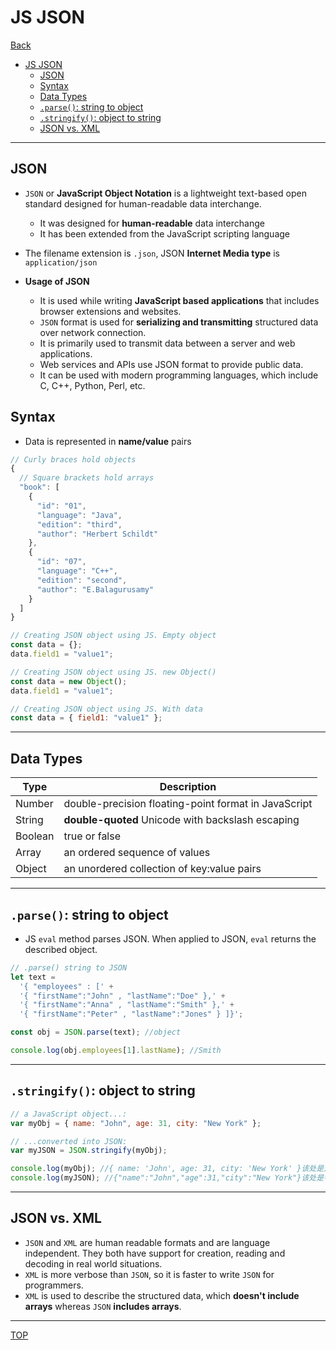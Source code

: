 # JS JSON

[Back](../index.md)

- [JS JSON](#js-json)
  - [JSON](#json)
  - [Syntax](#syntax)
  - [Data Types](#data-types)
  - [`.parse()`: string to object](#parse-string-to-object)
  - [`.stringify()`: object to string](#stringify-object-to-string)
  - [JSON vs. XML](#json-vs-xml)

---

## JSON

- `JSON` or **JavaScript Object Notation** is a lightweight text-based open standard designed for human-readable data interchange.

  - It was designed for **human-readable** data interchange
  - It has been extended from the JavaScript scripting language

- The filename extension is `.json`, JSON **Internet Media type** is `application/json`

- **Usage of JSON**

  - It is used while writing **JavaScript based applications** that includes browser extensions and websites.
  - `JSON` format is used for **serializing and transmitting** structured data over network connection.
  - It is primarily used to transmit data between a server and web applications.
  - Web services and APIs use JSON format to provide public data.
  - It can be used with modern programming languages, which include C, C++, Python, Perl, etc.

## Syntax

- Data is represented in **name/value** pairs

```js
// Curly braces hold objects
{
  // Square brackets hold arrays
  "book": [
    {
      "id": "01",
      "language": "Java",
      "edition": "third",
      "author": "Herbert Schildt"
    },
    {
      "id": "07",
      "language": "C++",
      "edition": "second",
      "author": "E.Balagurusamy"
    }
  ]
}

// Creating JSON object using JS. Empty object
const data = {};
data.field1 = "value1";

// Creating JSON object using JS. new Object()
const data = new Object();
data.field1 = "value1";

// Creating JSON object using JS. With data
const data = { field1: "value1" };

```

---

## Data Types

| Type    | Description                                          |
| ------- | ---------------------------------------------------- |
| Number  | double-precision floating-point format in JavaScript |
| String  | **double-quoted** Unicode with backslash escaping    |
| Boolean | true or false                                        |
| Array   | an ordered sequence of values                        |
| Object  | an unordered collection of key:value pairs           |

---

## `.parse()`: string to object

- JS `eval` method parses JSON. When applied to JSON, `eval` returns the described object.

```js
// .parse() string to JSON
let text =
  '{ "employees" : [' +
  '{ "firstName":"John" , "lastName":"Doe" },' +
  '{ "firstName":"Anna" , "lastName":"Smith" },' +
  '{ "firstName":"Peter" , "lastName":"Jones" } ]}';

const obj = JSON.parse(text); //object

console.log(obj.employees[1].lastName); //Smith
```

---

## `.stringify()`: object to string

```js
// a JavaScript object...:
var myObj = { name: "John", age: 31, city: "New York" };

// ...converted into JSON:
var myJSON = JSON.stringify(myObj);

console.log(myObj); //{ name: 'John', age: 31, city: 'New York' }该处是对象
console.log(myJSON); //{"name":"John","age":31,"city":"New York"}该处是字符串
```

---

## JSON vs. XML

- `JSON` and `XML` are human readable formats and are language independent. They both have support for creation, reading and decoding in real world situations.
- `XML` is more verbose than `JSON`, so it is faster to write `JSON` for programmers.
- `XML` is used to describe the structured data, which **doesn't include arrays** whereas `JSON` **includes arrays**.

---

[TOP](#json)
